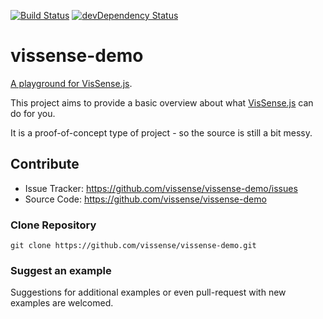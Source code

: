 [![Build Status](https://travis-ci.org/vissense/vissense-demo.svg?branch=master)](https://travis-ci.org/vissense/vissense-demo)
[![devDependency Status](https://david-dm.org/vissense/vissense-demo/dev-status.svg)](https://david-dm.org/vissense/vissense-demo#info=devDependencies)

vissense-demo
=================

[A playground for VisSense.js](https://vissense.github.io/vissense-demo/).

This project aims to provide a basic overview about what [VisSense.js](https://github.com/vissense/vissense) can do for you.

It is a proof-of-concept type of project - so the source is still a bit messy.


Contribute
------------

- Issue Tracker: https://github.com/vissense/vissense-demo/issues
- Source Code: https://github.com/vissense/vissense-demo

### Clone Repository
`git clone https://github.com/vissense/vissense-demo.git`

### Suggest an example
Suggestions for additional examples or even pull-request with new examples are welcomed.
